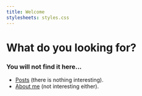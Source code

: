 ```yaml
---
title: Welcome
stylesheets: styles.css
---
```


# What do you looking for?
### You will not find it here...

- [Posts](posts/posts) (there is nothing interesting).
- [About me](aboutme/aboutme) (not interesting either).

